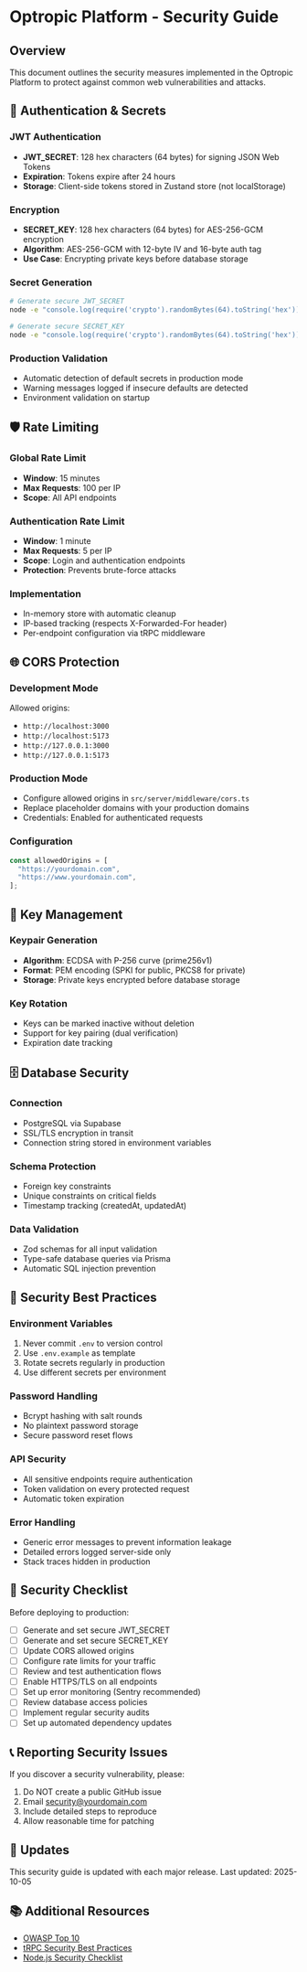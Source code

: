# Optropic Platform - Security Guide

## Overview

This document outlines the security measures implemented in the Optropic Platform to protect against common web vulnerabilities and attacks.

## 🔐 Authentication & Secrets

### JWT Authentication
- **JWT_SECRET**: 128 hex characters (64 bytes) for signing JSON Web Tokens
- **Expiration**: Tokens expire after 24 hours
- **Storage**: Client-side tokens stored in Zustand store (not localStorage)

### Encryption
- **SECRET_KEY**: 128 hex characters (64 bytes) for AES-256-GCM encryption
- **Algorithm**: AES-256-GCM with 12-byte IV and 16-byte auth tag
- **Use Case**: Encrypting private keys before database storage

### Secret Generation
```bash
# Generate secure JWT_SECRET
node -e "console.log(require('crypto').randomBytes(64).toString('hex'))"

# Generate secure SECRET_KEY
node -e "console.log(require('crypto').randomBytes(64).toString('hex'))"
```

### Production Validation
- Automatic detection of default secrets in production mode
- Warning messages logged if insecure defaults are detected
- Environment validation on startup

## 🛡️ Rate Limiting

### Global Rate Limit
- **Window**: 15 minutes
- **Max Requests**: 100 per IP
- **Scope**: All API endpoints

### Authentication Rate Limit
- **Window**: 1 minute
- **Max Requests**: 5 per IP
- **Scope**: Login and authentication endpoints
- **Protection**: Prevents brute-force attacks

### Implementation
- In-memory store with automatic cleanup
- IP-based tracking (respects X-Forwarded-For header)
- Per-endpoint configuration via tRPC middleware

## 🌐 CORS Protection

### Development Mode
Allowed origins:
- `http://localhost:3000`
- `http://localhost:5173`
- `http://127.0.0.1:3000`
- `http://127.0.0.1:5173`

### Production Mode
- Configure allowed origins in `src/server/middleware/cors.ts`
- Replace placeholder domains with your production domains
- Credentials: Enabled for authenticated requests

### Configuration
```typescript
const allowedOrigins = [
  "https://yourdomain.com",
  "https://www.yourdomain.com",
];
```

## 🔑 Key Management

### Keypair Generation
- **Algorithm**: ECDSA with P-256 curve (prime256v1)
- **Format**: PEM encoding (SPKI for public, PKCS8 for private)
- **Storage**: Private keys encrypted before database storage

### Key Rotation
- Keys can be marked inactive without deletion
- Support for key pairing (dual verification)
- Expiration date tracking

## 🗄️ Database Security

### Connection
- PostgreSQL via Supabase
- SSL/TLS encryption in transit
- Connection string stored in environment variables

### Schema Protection
- Foreign key constraints
- Unique constraints on critical fields
- Timestamp tracking (createdAt, updatedAt)

### Data Validation
- Zod schemas for all input validation
- Type-safe database queries via Prisma
- Automatic SQL injection prevention

## 📝 Security Best Practices

### Environment Variables
1. Never commit `.env` to version control
2. Use `.env.example` as template
3. Rotate secrets regularly in production
4. Use different secrets per environment

### Password Handling
- Bcrypt hashing with salt rounds
- No plaintext password storage
- Secure password reset flows

### API Security
- All sensitive endpoints require authentication
- Token validation on every protected request
- Automatic token expiration

### Error Handling
- Generic error messages to prevent information leakage
- Detailed errors logged server-side only
- Stack traces hidden in production

## 🚨 Security Checklist

Before deploying to production:

- [ ] Generate and set secure JWT_SECRET
- [ ] Generate and set secure SECRET_KEY
- [ ] Update CORS allowed origins
- [ ] Configure rate limits for your traffic
- [ ] Review and test authentication flows
- [ ] Enable HTTPS/TLS on all endpoints
- [ ] Set up error monitoring (Sentry recommended)
- [ ] Review database access policies
- [ ] Implement regular security audits
- [ ] Set up automated dependency updates

## 📞 Reporting Security Issues

If you discover a security vulnerability, please:
1. Do NOT create a public GitHub issue
2. Email security@yourdomain.com
3. Include detailed steps to reproduce
4. Allow reasonable time for patching

## 🔄 Updates

This security guide is updated with each major release. Last updated: 2025-10-05

## 📚 Additional Resources

- [OWASP Top 10](https://owasp.org/www-project-top-ten/)
- [tRPC Security Best Practices](https://trpc.io/docs/server/authorization)
- [Node.js Security Checklist](https://nodejs.org/en/docs/guides/security/)
